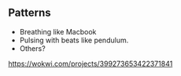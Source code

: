## Patterns
  * Breathing like Macbook
  * Pulsing with beats like pendulum.
  * Others?

https://wokwi.com/projects/399273653422371841
